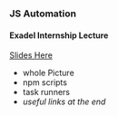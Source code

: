 ### JS Automation
#### Exadel Internship Lecture
[Slides Here](http://www.slideshare.net/AntonDosov/js-automation-npm-scripts-gulp)

* whole Picture
* npm scripts
* task runners
* *useful links at the end*